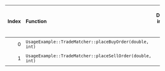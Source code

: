 |   Index | Function                                                  |   Difference in number of lines |   Function size difference in bytes | Disassembly                                                             |   Number of lines in `assume` build |   Number of bytes in `assume` build |   Number of lines in `none` build |   Number of bytes in `none` build |
|--------:|:----------------------------------------------------------|--------------------------------:|------------------------------------:|:------------------------------------------------------------------------|------------------------------------:|------------------------------------:|----------------------------------:|----------------------------------:|
|       0 | `UsageExample::TradeMatcher::placeBuyOrder(double, int)`  |                              -2 |                                 -16 | [Assumed](0.assume.s.txt), [Ignored](0.none.s.txt), [Diff](0.diff.html) |                                 288 |                             4205664 |                               304 |                           4205664 |
|       1 | `UsageExample::TradeMatcher::placeSellOrder(double, int)` |                              -2 |                                 -16 | [Assumed](1.assume.s.txt), [Ignored](1.none.s.txt), [Diff](1.diff.html) |                                 272 |                             4205952 |                               288 |                           4205968 |